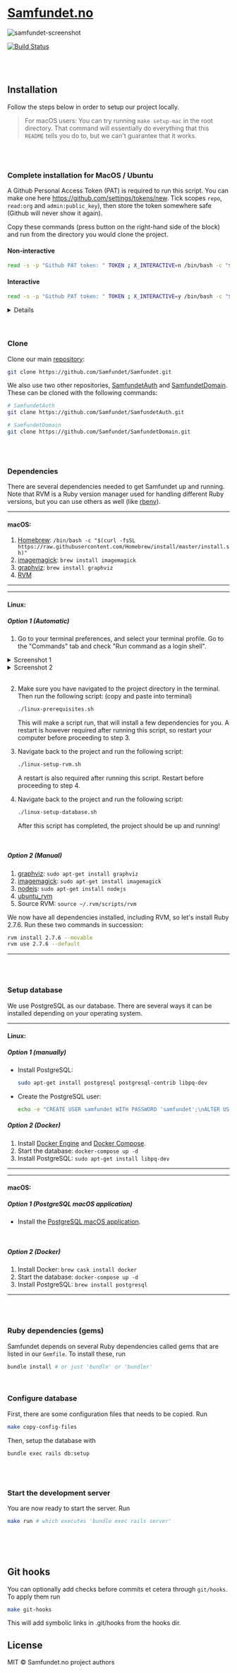 # [Samfundet.no](http://samfundet.no)

![samfundet-screenshot](images/readme-banner.png)

[![Build Status](https://travis-ci.org/Samfundet/Samfundet.svg?branch=master)](https://travis-ci.org/Samfundet/Samfundet)

<br>
<br>

## Installation

Follow the steps below in order to setup our project locally.

> For macOS users: You can try running `make setup-mac` in the root directory. That command will essentially do everything that this `README` tells you do to, but we can't guarantee that it works.

<br>
<br>

### Complete installation for MacOS / Ubuntu

A Github Personal Access Token (PAT) is required to run this script. You can make one here https://github.com/settings/tokens/new. Tick scopes `repo`, `read:org` and `admin:public_key`), then store the token somewhere safe (Github will never show it again).

Copy these commands (press button on the right-hand side of the block) and run from the directory you would clone the project.

#### Non-interactive

```sh
read -s -p "Github PAT token: " TOKEN ; X_INTERACTIVE=n /bin/bash -c "$(curl -fsSL https://$TOKEN@raw.githubusercontent.com/Samfundet/Samfundet/master/{bash_utils.sh,install.sh})" && . ~/.bash_profile && cd Samfundet ; unset TOKEN ; unset X_INTERACTIVE;
```

#### Interactive

```sh
read -s -p "Github PAT token: " TOKEN ; X_INTERACTIVE=y /bin/bash -c "$(curl -fsSL https://$TOKEN@raw.githubusercontent.com/Samfundet/Samfundet/master/{bash_utils.sh,install.sh})" && . ~/.bash_profile && cd Samfundet ; unset TOKEN ; unset X_INTERACTIVE;
```

<details>
    <ul>
      <li>
        X_INTERACTIVE (y/n) determines how many prompts you receive before performing an action.
      </li>
      <li>
        Fetches files {bash_utils.sh, install.sh} and runs bash.
      </li>
      <li>
       f: fail fast
      </li>
      <li>
        s: silent, no progress-meter
      </li>
      <li>
        S: show error on fail
      </li>
      <li>
        L: follow redirect
      </li>
    </ul>
</details>

<br>
<br>

### Clone

Clone our main [repository](https://github.com/Samfundet/Samfundet):

```bash
git clone https://github.com/Samfundet/Samfundet.git
```

We also use two other repositories, [SamfundetAuth](https://github.com/Samfundet/SamfundetAuth) and [SamfundetDomain](https://github.com/Samfundet/SamfundetDomain). These can be cloned with the following commands:

```bash
# SamfundetAuth
git clone https://github.com/Samfundet/SamfundetAuth.git

# SamfundetDomain
git clone https://github.com/Samfundet/SamfundetDomain.git
```

<br>
<br>

### Dependencies

There are several dependencies needed to get Samfundet up and running. Note that RVM is a Ruby version manager used for handling different Ruby versions, but you can use others as well (like [rbenv](https://github.com/rbenv/rbenv)).

<hr>

#### macOS:

1. [Homebrew](https://brew.sh/): `/bin/bash -c "$(curl -fsSL https://raw.githubusercontent.com/Homebrew/install/master/install.sh)"`
2. [imagemagick](https://formulae.brew.sh/formula/imagemagick): `brew install imagemagick`
3. [graphviz](https://graphviz.org/): `brew install graphviz`
4. [RVM](https://rvm.io/)

<hr>
<hr>

#### Linux:

##### Option 1 (Automatic)

1. Go to your terminal preferences, and select your terminal profile. Go to the "Commands" tab and check "Run command as a login shell".
<details>
    <summary>Screenshot 1</summary>
    <img src="images/login-shell-1.png" width="60%">
</details>
<details>
    <summary>Screenshot 2</summary>
    <img src="images/login-shell-2.png" width="60%">
</details>

<!--
![login-shell-1](images/login-shell-1.png)
![login-shell-2](images/login-shell-2.png)
-->

<br>

2. Make sure you have navigated to the project directory in the terminal. Then run the following script: (copy and paste into terminal)

   ```bash
   ./linux-prerequisites.sh
   ```

   This will make a script run, that will install a few dependencies for you. A restart is however required after running this script, so restart your computer before proceeding to step 3.

3. Navigate back to the project and run the following script:

   ```bash
   ./linux-setup-rvm.sh
   ```

   A restart is also required after running this script. Restart before proceeding to step 4.

4. Navigate back to the project and run the following script:

   ```bash
   ./linux-setup-database.sh
   ```

   After this script has completed, the project should be up and running!

<br>

##### Option 2 (Manual)

1. [graphviz](https://graphviz.org/): `sudo apt-get install graphviz`
2. [imagemagick](https://imagemagick.org/): `sudo apt-get install imagemagick`
3. [nodejs](https://nodejs.org/): `sudo apt-get install nodejs`
4. [ubuntu_rvm](https://github.com/rvm/ubuntu_rvm)
5. Source RVM: `source ~/.rvm/scripts/rvm`

We now have all dependencies installed, including RVM, so let's install Ruby 2.7.6. Run these two commands in succession:

```bash
rvm install 2.7.6 --movable
rvm use 2.7.6 --default
```

<hr>

<br>
<br>

### Setup database

We use PostgreSQL as our database. There are several ways it can be installed depending on your operating system.

<hr>

#### Linux:

##### Option 1 (manually)

- Install PostgreSQL:
  ```sh
  sudo apt-get install postgresql postgresql-contrib libpq-dev
  ```
- Create the PostgreSQL user:
  ```sh
  echo -e "CREATE USER samfundet WITH PASSWORD 'samfundet';\nALTER USER samfundet CREATEDB;" | sudo -u postgres psql
  ```

##### Option 2 (Docker)

1. Install [Docker Engine](https://docs.docker.com/install/linux/docker-ce/ubuntu/) and [Docker Compose](https://docs.docker.com/compose/install/).
2. Start the database: `docker-compose up -d`
3. Install PostgreSQL: `sudo apt-get install libpq-dev`

<hr>

<hr>

#### macOS:

##### Option 1 (PostgreSQL macOS application)

- Install the [PostgreSQL macOS application](https://postgresapp.com/).

<br>

##### Option 2 (Docker)

1. Install Docker: `brew cask install docker`
2. Start the database: `docker-compose up -d`
3. Install PostgreSQL: `brew install postgresql`

<hr>

<br>
<br>

### Ruby dependencies (gems)

Samfundet depends on several Ruby dependencies called gems that are listed in our `Gemfile`. To install these, run

```bash
bundle install # or just 'bundle' or 'bundler'
```

<br>

### Configure database

First, there are some configuration files that needs to be copied. Run

```bash
make copy-config-files
```

Then, setup the database with

```bash
bundle exec rails db:setup
```

<br>
<br>

### Start the development server

You are now ready to start the server. Run

```bash
make run # which executes 'bundle exec rails server'
```

<br>
<br>
<br>

## Git hooks

You can optionally add checks before commits et cetera through `git/hooks`. To apply them run

```bash
make git-hooks
```

This will add symbolic links in .git/hooks from the hooks dir.

## License

MIT © Samfundet.no project authors
